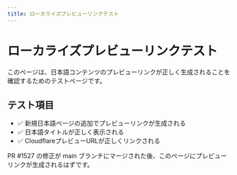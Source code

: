 ```yaml
---
title: ローカライズプレビューリンクテスト
---
```


# ローカライズプレビューリンクテスト

このページは、日本語コンテンツのプレビューリンクが正しく生成されることを確認するためのテストページです。

## テスト項目

- ✅ 新規日本語ページの追加でプレビューリンクが生成される
- ✅ 日本語タイトルが正しく表示される
- ✅ CloudflareプレビューURLが正しくリンクされる

PR #1527 の修正が main ブランチにマージされた後、このページにプレビューリンクが生成されるはずです。